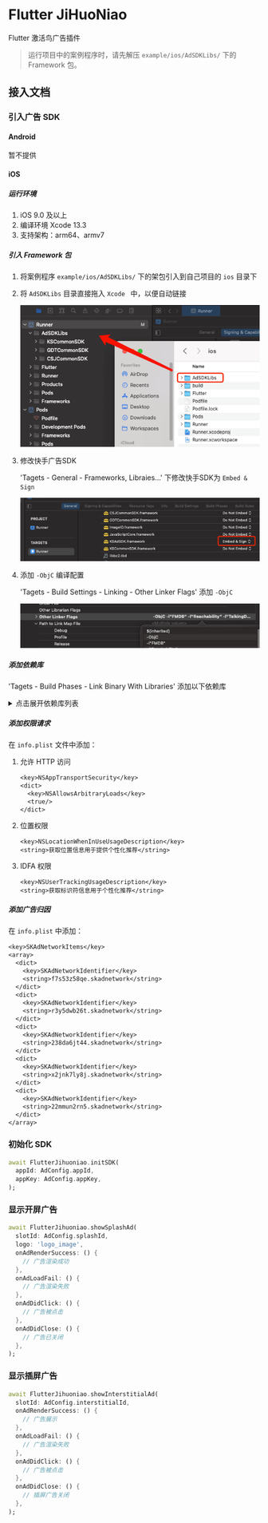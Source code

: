 # Flutter JiHuoNiao

Flutter 激活鸟广告插件

> 运行项目中的案例程序时，请先解压 `example/ios/AdSDKLibs/` 下的 Framework 包。

## 接入文档

### 引入广告 SDK

#### Android

暂不提供

#### iOS

##### 运行环境

1. iOS 9.0 及以上
2. 编译环境 Xcode 13.3
3. 支持架构：arm64、armv7

##### 引入 Framework 包

1. 将案例程序 `example/ios/AdSDKLibs/` 下的架包引入到自己项目的 `ios` 目录下

2. 将 `AdSDKLibs` 目录直接拖入 `Xcode ` 中，以便自动链接

   ![import-jihuoniao](./screenshots/ios-doc1.png)

3. 修改快手广告SDK

   'Tagets - General - Frameworks, Libraies...' 下修改快手SDK为 `Embed & Sign` 

   ![embed-kssdk](./screenshots/ios-doc2.png)

4. 添加 `-ObjC` 编译配置

   'Tagets - Build Settings - Linking - Other Linker Flags' 添加 `-ObjC` 

   ![embed-kssdk](./screenshots/ios-doc3.png)

##### 添加依赖库

'Tagets - Build Phases - Link Binary With Libraries' 添加以下依赖库

<details>
  <summary>点击展开依赖库列表</summary>
Accelerate.framework
AdSupport.framework
AppTrackingTransparency
AudioToolbox.framework
AVFoundation.framework
CoreGraphics.framework
CoreImage.framework
CoreMedia.framework
CoreMotion.framework
CoreTelephony.framework
CoreText.framework
ImageIO.framework
JavaScriptCore.framework
MapKit.framework
MediaPlayer.framework
MobileCoreServices.framework
QuartzCore.framework
Security.framework
StoreKit.framework
SystemConfiguration.framework
UIKit.framework
WebKit.framework
libbz2.tbd
libc++.tbd
libiconv.tbd
libresolv.9.tbd
libsqlite3.tbd
libxml2.tbd
libz.tbd
libc++abi.tbd
</details>

##### 添加权限请求

在 `info.plist` 文件中添加：

1. 允许 HTTP 访问

   ```
   <key>NSAppTransportSecurity</key>
   <dict>
     <key>NSAllowsArbitraryLoads</key>
     <true/>
   </dict>
   ```

2. 位置权限

   ```
   <key>NSLocationWhenInUseUsageDescription</key>
   <string>获取位置信息用于提供个性化推荐</string>
   ```

3. IDFA 权限

   ```
   <key>NSUserTrackingUsageDescription</key>
   <string>获取标识符信息用于个性化推荐</string>
   ```

##### 添加广告归因

在 `info.plist` 中添加：

```
<key>SKAdNetworkItems</key>
<array>
  <dict>
    <key>SKAdNetworkIdentifier</key>
    <string>f7s53z58qe.skadnetwork</string>
  </dict>
  <dict>
    <key>SKAdNetworkIdentifier</key>
    <string>r3y5dwb26t.skadnetwork</string>
  </dict>
  <dict>
    <key>SKAdNetworkIdentifier</key>
    <string>238da6jt44.skadnetwork</string>
  </dict>
  <dict>
    <key>SKAdNetworkIdentifier</key>
    <string>x2jnk7ly8j.skadnetwork</string>
  </dict>
  <dict>
    <key>SKAdNetworkIdentifier</key>
    <string>22mmun2rn5.skadnetwork</string>
  </dict>
</array>
```

### 初始化 SDK

```dart
await FlutterJihuoniao.initSDK(
  appId: AdConfig.appId,
  appKey: AdConfig.appKey,
);
```

### 显示开屏广告

```dart
await FlutterJihuoniao.showSplashAd(
  slotId: AdConfig.splashId,
  logo: 'logo_image',
  onAdRenderSuccess: () {
    // 广告渲染成功
  },
  onAdLoadFail: () {
    // 广告渲染失败
  },
  onAdDidClick: () {
    // 广告被点击
  },
  onAdDidClose: () {
    // 广告已关闭
  },
);
```

### 显示插屏广告

```dart
await FlutterJihuoniao.showInterstitialAd(
  slotId: AdConfig.interstitialId,
  onAdRenderSuccess: () {
    // 广告展示
  },
  onAdLoadFail: () {
    // 广告渲染失败
  },
  onAdDidClick: () {
    // 广告被点击
  },
  onAdDidClose: () {
    // 插屏广告关闭
  },
);
```

